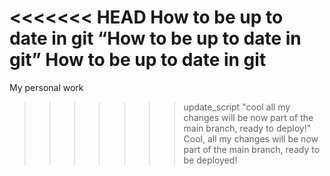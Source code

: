 <<<<<<< HEAD
How to be up to date in git
“How to be up to date in git”
How to be up to date in git
=======
My personal work
>>>>>>> update_script
"cool all my changes will be now part of the main branch, ready to deploy!"
Cool, all my changes will be now part of the main branch, ready to be deployed!
